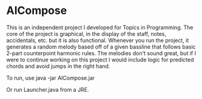 # AICompose

This is an independent project I developed for Topics in Programming. The core of the project is graphical, in the display of the staff, notes, accidentals, etc. but it is also functional.
Whenever you run the project, it generates a random melody based off of a given bassline that follows basic 2-part counterpoint harmonic rules.
The melodies don't sound great, but if I were to continue working on this project I would include logic for predicted chords and avoid jumps in the right hand.

To run, use java -jar AICompose.jar

Or run Launcher.java from a JRE.

